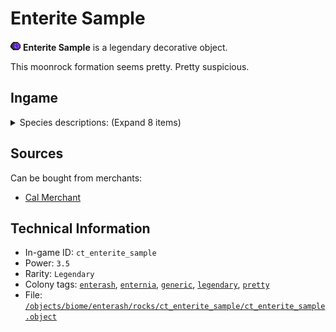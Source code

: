# Enterite Sample

<img src="https://raw.githubusercontent.com/Ceterai/Enternia/main/objects/biome/enterash/rocks/ct_enterite_sample/icon.png" alt="Enterite Sample icon" loading="lazy" height=16px width="auto" /> **Enterite Sample** is a legendary decorative object.

This moonrock formation seems pretty. Pretty suspicious.

## Ingame

<details markdown="1"><summary>Species descriptions: (Expand 8 items)</summary>

- Alta: A big enterite sample! This stuff can be dangerous in this quantity.
- Apex: A fascinating rock formation! Seems like a great place to rest nearby...
- Avian: Pretty!.. Yaaaaawn... Huh?
- Floran: Sssparkly stone. Floran wants to sssleep.
- Glitch: Pleased. Ah, a dreamy sight!
- Human: I feel a little sleepy. Oh, a rock!
- Hylotl: Something is happening. Why is this here?
- Novakid: I'm dozing off...

</details>

## Sources

Can be bought from merchants:

- [Cal Merchant](https://ceterai.github.io/MyEnternia/Wiki/CalMerchant)

## Technical Information

- In-game ID: `ct_enterite_sample`
- Power: `3.5`
- Rarity: `Legendary`
- Colony tags: [`enterash`](https://ceterai.github.io/MyEnternia/Wiki/Tags/Enterash), [`enternia`](https://ceterai.github.io/MyEnternia/Wiki/Tags/Enternia), [`generic`](https://ceterai.github.io/MyEnternia/Wiki/Tags/Generic), [`legendary`](https://ceterai.github.io/MyEnternia/Wiki/Tags/Legendary), [`pretty`](https://ceterai.github.io/MyEnternia/Wiki/Tags/Pretty)
- File: [`/objects/biome/enterash/rocks/ct_enterite_sample/ct_enterite_sample.object`](https://github.com/Ceterai/Enternia/blob/main/objects/biome/enterash/rocks/ct_enterite_sample/ct_enterite_sample.object)
